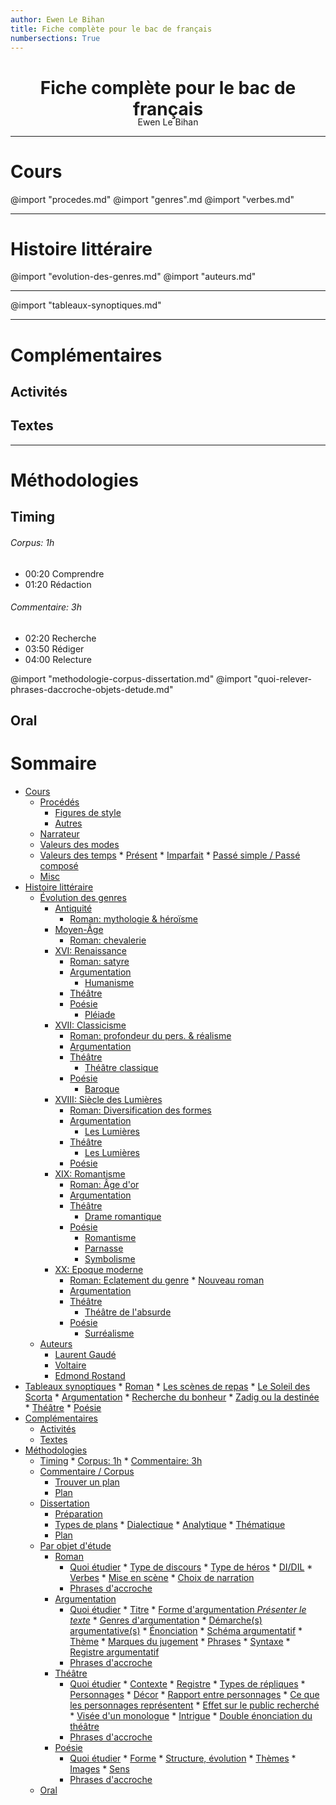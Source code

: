 ```yaml
---
author: Ewen Le Bihan
title: Fiche complète pour le bac de français
numbersections: True
---
```


<center><h1 style='margin-bottom:-5px;'>Fiche complète pour le bac de français</h1>Ewen Le Bihan</center>


****************************************


# Cours

@import "procedes.md"
@import "genres".md
@import "verbes.md"


********

# Histoire littéraire
@import "evolution-des-genres.md"
@import "auteurs.md"
**********
@import "tableaux-synoptiques.md"
**********
# Complémentaires
## Activités
## Textes
**********
# Méthodologies
## Timing
###### Corpus: 1h
- 00:20 Comprendre
- 01:20 Rédaction

###### Commentaire: 3h
- 02:20 Recherche
- 03:50 Rédiger
- 04:00 Relecture

@import "methodologie-corpus-dissertation.md"
@import "quoi-relever-phrases-daccroche-objets-detude.md"

## Oral

<h1>Sommaire</h1>


<!-- @import "[TOC]" {cmd="toc" depthFrom=1 depthTo=6 orderedList=false} -->

<!-- code_chunk_output -->

* [Cours](#cours)
	* [Procédés](#procédés)
		* [Figures de style](#figures-de-style)
		* [Autres](#autres)
	* [Narrateur](#narrateur)
	* [Valeurs des modes](#valeurs-des-modes)
	* [Valeurs des temps](#valeurs-des-temps)
			* [Présent](#présent)
			* [Imparfait](#imparfait)
			* [Passé simple / Passé composé](#passé-simple-passé-composé)
	* [Misc](#misc)
* [Histoire littéraire](#histoire-littéraire)
	* [Évolution des genres](#évolution-des-genres)
		* [Antiquité](#antiquité)
			* [Roman: mythologie & héroïsme](#roman-mythologie-héroïsme)
		* [Moyen-Âge](#moyen-âge)
			* [Roman: chevalerie](#roman-chevalerie)
		* [XVI: Renaissance](#xvi-renaissance)
			* [Roman: satyre](#roman-satyre)
			* [Argumentation](#argumentation)
				* [Humanisme](#humanisme)
			* [Théâtre](#théâtre)
			* [Poésie](#poésie)
				* [Pléiade](#pléiade)
		* [XVII: Classicisme](#xvii-classicisme)
			* [Roman: profondeur du pers. & réalisme](#roman-profondeur-du-pers-réalisme)
			* [Argumentation](#argumentation-1)
			* [Théâtre](#théâtre-1)
				* [Théâtre classique](#théâtre-classique)
			* [Poésie](#poésie-1)
				* [Baroque](#baroque)
		* [XVIII: Siècle des Lumières](#xviii-siècle-des-lumières)
			* [Roman: Diversification des formes](#roman-diversification-des-formes)
			* [Argumentation](#argumentation-2)
				* [Les Lumières](#les-lumières)
			* [Théâtre](#théâtre-2)
				* [Les Lumières](#les-lumières-1)
			* [Poésie](#poésie-2)
		* [XIX: Romantisme](#xix-romantisme)
			* [Roman: Âge d'or](#roman-âge-dor)
			* [Argumentation](#argumentation-3)
			* [Théâtre](#théâtre-3)
				* [Drame romantique](#drame-romantique)
			* [Poésie](#poésie-3)
				* [Romantisme](#romantisme)
				* [Parnasse](#parnasse)
				* [Symbolisme](#symbolisme)
		* [XX: Epoque moderne](#xx-epoque-moderne)
			* [Roman: Eclatement du genre](#roman-eclatement-du-genre)
					* [Nouveau roman](#nouveau-roman)
			* [Argumentation](#argumentation-4)
			* [Théâtre](#théâtre-4)
				* [Théâtre de l'absurde](#théâtre-de-labsurde)
			* [Poésie](#poésie-4)
				* [Surréalisme](#surréalisme)
	* [Auteurs](#auteurs)
		* [Laurent Gaudé](#laurent-gaudé)
		* [Voltaire](#voltaire)
		* [Edmond Rostand](#edmond-rostand)
* [Tableaux synoptiques](#tableaux-synoptiques)
		* [Roman](#roman)
			* [Les scènes de repas](#les-scènes-de-repas)
			* [Le Soleil des Scorta](#le-soleil-des-scorta)
		* [Argumentation](#argumentation-5)
			* [Recherche du bonheur](#recherche-du-bonheur)
			* [Zadig ou la destinée](#zadig-ou-la-destinée)
		* [Théâtre](#théâtre-5)
		* [Poésie](#poésie-5)
* [Complémentaires](#complémentaires)
	* [Activités](#activités)
	* [Textes](#textes)
* [Méthodologies](#méthodologies)
	* [Timing](#timing)
					* [Corpus: 1h](#corpus-1h)
					* [Commentaire: 3h](#commentaire-3h)
	* [Commentaire / Corpus](#commentaire-corpus)
		* [Trouver un plan](#trouver-un-plan)
		* [Plan](#plan)
	* [Dissertation](#dissertation)
		* [Préparation](#préparation)
		* [Types de plans](#types-de-plans)
					* [Dialectique](#dialectique)
					* [Analytique](#analytique)
					* [Thématique](#thématique)
		* [Plan](#plan-1)
	* [Par objet d'étude](#par-objet-détude)
		* [Roman](#roman-1)
			* [Quoi étudier](#quoi-étudier)
					* [Type de discours](#type-de-discours)
					* [Type de héros](#type-de-héros)
					* [DI/DIL](#didil)
					* [Verbes](#verbes)
					* [Mise en scène](#mise-en-scène)
					* [Choix de narration](#choix-de-narration)
			* [Phrases d'accroche](#phrases-daccroche)
		* [Argumentation](#argumentation-6)
			* [Quoi étudier](#quoi-étudier-1)
					* [Titre](#titre)
					* [Forme d'argumentation *Présenter le texte*](#forme-dargumentation-présenter-le-texte)
					* [Genres d'argumentation](#genres-dargumentation)
					* [Démarche(s) argumentative(s)](#démarches-argumentatives)
					* [Énonciation](#énonciation)
					* [Schéma argumentatif](#schéma-argumentatif)
					* [Thème](#thème)
					* [Marques du jugement](#marques-du-jugement)
					* [Phrases](#phrases)
					* [Syntaxe](#syntaxe)
					* [Registre argumentatif](#registre-argumentatif)
			* [Phrases d'accroche](#phrases-daccroche-1)
		* [Théâtre](#théâtre-6)
			* [Quoi étudier](#quoi-étudier-2)
					* [Contexte](#contexte)
					* [Registre](#registre)
					* [Types de répliques](#types-de-répliques)
					* [Personnages](#personnages)
					* [Décor](#décor)
					* [Rapport entre personnages](#rapport-entre-personnages)
					* [Ce que les personnages représentent](#ce-que-les-personnages-représentent)
					* [Effet sur le public recherché](#effet-sur-le-public-recherché)
					* [Visée d'un monologue](#visée-dun-monologue)
					* [Intrigue](#intrigue)
					* [Double énonciation du théâtre](#double-énonciation-du-théâtre)
			* [Phrases d'accroche](#phrases-daccroche-2)
		* [Poésie](#poésie-6)
			* [Quoi étudier](#quoi-étudier-3)
					* [Forme](#forme)
					* [Structure, évolution](#structure-évolution)
					* [Thèmes](#thèmes)
					* [Images](#images)
					* [Sens](#sens)
			* [Phrases d'accroche](#phrases-daccroche-3)
	* [Oral](#oral)

<!-- /code_chunk_output -->
